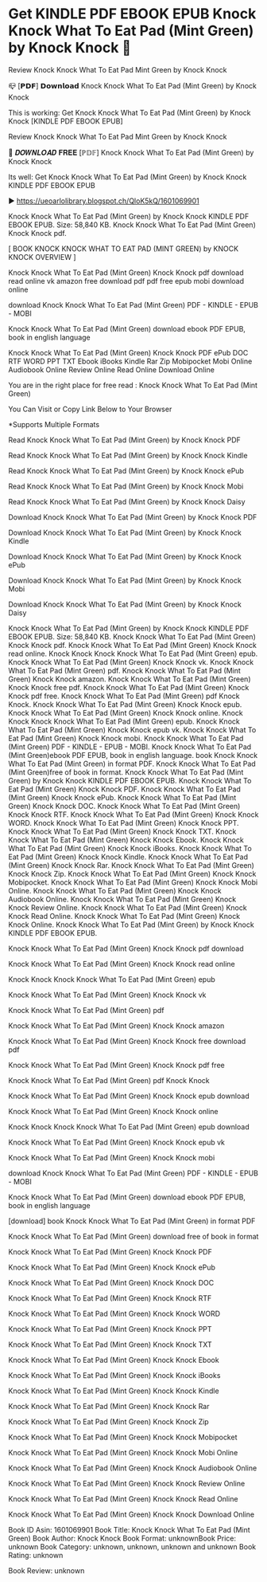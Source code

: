 # Get KINDLE PDF EBOOK EPUB Knock Knock What To Eat Pad (Mint Green) by  Knock Knock 📑
Review Knock Knock What To Eat Pad Mint Green by Knock Knock

📪 [𝗣𝗗𝗙] 𝗗𝗼𝘄𝗻𝗹𝗼𝗮𝗱 Knock Knock What To Eat Pad (Mint Green) by Knock Knock

This is working: Get Knock Knock What To Eat Pad (Mint Green) by Knock Knock [KINDLE PDF EBOOK EPUB]


Review Knock Knock What To Eat Pad Mint Green by Knock Knock

📑 𝑫𝑶𝑾𝑵𝑳𝑶𝑨𝑫 𝐅𝐑𝐄𝐄 [ℙ𝔻𝔽] Knock Knock What To Eat Pad (Mint Green) by Knock Knock

Its well: Get Knock Knock What To Eat Pad (Mint Green) by Knock Knock KINDLE PDF EBOOK EPUB



▶ https://ueoarlolibrary.blogspot.ch/QloK5kQ/1601069901



Knock Knock What To Eat Pad (Mint Green) by Knock Knock KINDLE PDF EBOOK EPUB. Size: 58,840 KB. Knock Knock What To Eat Pad (Mint Green) Knock Knock pdf.

[ BOOK KNOCK KNOCK WHAT TO EAT PAD (MINT GREEN) by KNOCK KNOCK OVERVIEW ]

Knock Knock What To Eat Pad (Mint Green) Knock Knock pdf download read online vk amazon free download pdf pdf free epub mobi download online

download Knock Knock What To Eat Pad (Mint Green) PDF - KINDLE - EPUB - MOBI

Knock Knock What To Eat Pad (Mint Green) download ebook PDF EPUB, book in english language

Knock Knock What To Eat Pad (Mint Green) Knock Knock PDF ePub DOC RTF WORD PPT TXT Ebook iBooks Kindle Rar Zip Mobipocket Mobi Online Audiobook Online Review Online Read Online Download Online

You are in the right place for free read : Knock Knock What To Eat Pad (Mint Green)

You Can Visit or Copy Link Below to Your Browser

*Supports Multiple Formats

Read Knock Knock What To Eat Pad (Mint Green) by Knock Knock PDF

Read Knock Knock What To Eat Pad (Mint Green) by Knock Knock Kindle

Read Knock Knock What To Eat Pad (Mint Green) by Knock Knock ePub

Read Knock Knock What To Eat Pad (Mint Green) by Knock Knock Mobi

Read Knock Knock What To Eat Pad (Mint Green) by Knock Knock Daisy

Download Knock Knock What To Eat Pad (Mint Green) by Knock Knock PDF

Download Knock Knock What To Eat Pad (Mint Green) by Knock Knock Kindle

Download Knock Knock What To Eat Pad (Mint Green) by Knock Knock ePub

Download Knock Knock What To Eat Pad (Mint Green) by Knock Knock Mobi

Download Knock Knock What To Eat Pad (Mint Green) by Knock Knock Daisy

Knock Knock What To Eat Pad (Mint Green) by Knock Knock KINDLE PDF EBOOK EPUB. Size: 58,840 KB. Knock Knock What To Eat Pad (Mint Green) Knock Knock pdf. Knock Knock What To Eat Pad (Mint Green) Knock Knock read online. Knock Knock Knock Knock What To Eat Pad (Mint Green) epub. Knock Knock What To Eat Pad (Mint Green) Knock Knock vk. Knock Knock What To Eat Pad (Mint Green) pdf. Knock Knock What To Eat Pad (Mint Green) Knock Knock amazon. Knock Knock What To Eat Pad (Mint Green) Knock Knock free pdf. Knock Knock What To Eat Pad (Mint Green) Knock Knock pdf free. Knock Knock What To Eat Pad (Mint Green) pdf Knock Knock. Knock Knock What To Eat Pad (Mint Green) Knock Knock epub. Knock Knock What To Eat Pad (Mint Green) Knock Knock online. Knock Knock Knock Knock What To Eat Pad (Mint Green) epub. Knock Knock What To Eat Pad (Mint Green) Knock Knock epub vk. Knock Knock What To Eat Pad (Mint Green) Knock Knock mobi. Knock Knock What To Eat Pad (Mint Green) PDF - KINDLE - EPUB - MOBI. Knock Knock What To Eat Pad (Mint Green)ebook PDF EPUB, book in english language. book Knock Knock What To Eat Pad (Mint Green) in format PDF. Knock Knock What To Eat Pad (Mint Green)free of book in format. Knock Knock What To Eat Pad (Mint Green) by Knock Knock KINDLE PDF EBOOK EPUB. Knock Knock What To Eat Pad (Mint Green) Knock Knock PDF. Knock Knock What To Eat Pad (Mint Green) Knock Knock ePub. Knock Knock What To Eat Pad (Mint Green) Knock Knock DOC. Knock Knock What To Eat Pad (Mint Green) Knock Knock RTF. Knock Knock What To Eat Pad (Mint Green) Knock Knock WORD. Knock Knock What To Eat Pad (Mint Green) Knock Knock PPT. Knock Knock What To Eat Pad (Mint Green) Knock Knock TXT. Knock Knock What To Eat Pad (Mint Green) Knock Knock Ebook. Knock Knock What To Eat Pad (Mint Green) Knock Knock iBooks. Knock Knock What To Eat Pad (Mint Green) Knock Knock Kindle. Knock Knock What To Eat Pad (Mint Green) Knock Knock Rar. Knock Knock What To Eat Pad (Mint Green) Knock Knock Zip. Knock Knock What To Eat Pad (Mint Green) Knock Knock Mobipocket. Knock Knock What To Eat Pad (Mint Green) Knock Knock Mobi Online. Knock Knock What To Eat Pad (Mint Green) Knock Knock Audiobook Online. Knock Knock What To Eat Pad (Mint Green) Knock Knock Review Online. Knock Knock What To Eat Pad (Mint Green) Knock Knock Read Online. Knock Knock What To Eat Pad (Mint Green) Knock Knock Online. Knock Knock What To Eat Pad (Mint Green) by Knock Knock KINDLE PDF EBOOK EPUB.

Knock Knock What To Eat Pad (Mint Green) Knock Knock pdf download

Knock Knock What To Eat Pad (Mint Green) Knock Knock read online

Knock Knock Knock Knock What To Eat Pad (Mint Green) epub

Knock Knock What To Eat Pad (Mint Green) Knock Knock vk

Knock Knock What To Eat Pad (Mint Green) pdf

Knock Knock What To Eat Pad (Mint Green) Knock Knock amazon

Knock Knock What To Eat Pad (Mint Green) Knock Knock free download pdf

Knock Knock What To Eat Pad (Mint Green) Knock Knock pdf free

Knock Knock What To Eat Pad (Mint Green) pdf Knock Knock

Knock Knock What To Eat Pad (Mint Green) Knock Knock epub download

Knock Knock What To Eat Pad (Mint Green) Knock Knock online

Knock Knock Knock Knock What To Eat Pad (Mint Green) epub download

Knock Knock What To Eat Pad (Mint Green) Knock Knock epub vk

Knock Knock What To Eat Pad (Mint Green) Knock Knock mobi

download Knock Knock What To Eat Pad (Mint Green) PDF - KINDLE - EPUB - MOBI

Knock Knock What To Eat Pad (Mint Green) download ebook PDF EPUB, book in english language

[download] book Knock Knock What To Eat Pad (Mint Green) in format PDF

Knock Knock What To Eat Pad (Mint Green) download free of book in format

Knock Knock What To Eat Pad (Mint Green) Knock Knock PDF

Knock Knock What To Eat Pad (Mint Green) Knock Knock ePub

Knock Knock What To Eat Pad (Mint Green) Knock Knock DOC

Knock Knock What To Eat Pad (Mint Green) Knock Knock RTF

Knock Knock What To Eat Pad (Mint Green) Knock Knock WORD

Knock Knock What To Eat Pad (Mint Green) Knock Knock PPT

Knock Knock What To Eat Pad (Mint Green) Knock Knock TXT

Knock Knock What To Eat Pad (Mint Green) Knock Knock Ebook

Knock Knock What To Eat Pad (Mint Green) Knock Knock iBooks

Knock Knock What To Eat Pad (Mint Green) Knock Knock Kindle

Knock Knock What To Eat Pad (Mint Green) Knock Knock Rar

Knock Knock What To Eat Pad (Mint Green) Knock Knock Zip

Knock Knock What To Eat Pad (Mint Green) Knock Knock Mobipocket

Knock Knock What To Eat Pad (Mint Green) Knock Knock Mobi Online

Knock Knock What To Eat Pad (Mint Green) Knock Knock Audiobook Online

Knock Knock What To Eat Pad (Mint Green) Knock Knock Review Online

Knock Knock What To Eat Pad (Mint Green) Knock Knock Read Online

Knock Knock What To Eat Pad (Mint Green) Knock Knock Download Online

Book ID Asin: 1601069901
Book Title: Knock Knock What To Eat Pad (Mint Green)
Book Author: Knock Knock
Book Format: unknownBook Price: unknown
Book Category: unknown, unknown, unknown and unknown
Book Rating: unknown

Book Review: unknown
